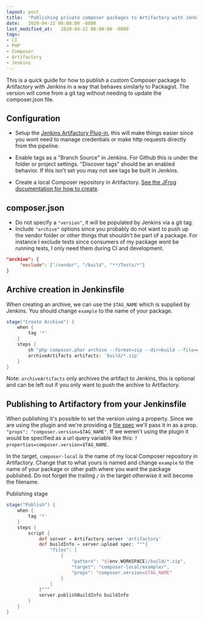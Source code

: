 ```yaml
---
layout: post
title:  "Publishing private composer packages to Artifactory with Jenkins"
date:   2020-04-22 00:00:00 -0800
last_modified_at:   2020-04-22 00:00:00 -0800
tags:
- CI
- PHP
- Composer
- Artifactory
- Jenkins
---
```


This is a quick guide for how to publish a custom Composer package to Artifactory with Jenkins in a way that behaves similarly to Packagist. The version will come from a git tag without needing to update the composer.json file.

## Configuration

* Setup the [Jenkins Artifactory Plug-in](https://www.jfrog.com/confluence/display/JFROG/Jenkins+Artifactory+Plug-in), this will make things easier since you wont need to manage credentials or make http requests directly from the pipeline. 

* Enable tags as a "Branch Source" in Jenkins. For Github this is under the folder or project settings. "Discover tags" should be an enabled behavior. If this isn't set you may not see tags be built in Jenkins.

* Create a local Composer repository in Artifactory. [See the JFrog documentation for how to create](https://www.jfrog.com/confluence/display/JFROG/PHP+Composer+Repositories).

## composer.json

* Do not specify a `"version"`, it will be populated by Jenkins via a git tag.
* Include `"archive"` options since you probably do not want to push up the vendor folder or other things that shouldn't be part of a package. For instance I exclude tests since consumers of my package wont be running tests, I only need them during CI and development.
```json
"archive": {
     "exclude": ["/vendor", "/build", "**/Tests/*"]
}
```

## Archive creation in Jenkinsfile
When creating an archive, we can use the `$TAG_NAME` which is supplied by Jenkins. You should change `example` to the name of your package.
```groovy
stage("Create Archive") {
    when {
        tag '*'
    }
    steps {
        sh "php composer.phar archive --format=zip --dir=build --file=example-$TAG_NAME"
        archiveArtifacts artifacts: 'build/*.zip'
    }
}
```

Note: `archiveArtifacts` only archives the artifact to Jenkins, this is optional and can be left out if you only want to push the archive to Artifactory.

## Publishing to Artifactory from your Jenkinsfile
When publishing it's possible to set the version using a property. Since we are using the plugin and we're providing a [file spec](https://www.jfrog.com/confluence/display/JFROG/Using+File+Specs)  we'll pass it in as a prop. `"props": "composer.version=$TAG_NAME"`. If we weren't using the plugin it would be specified as a url query variable like this: `?properties=composer.version=$TAG_NAME`.

In the target, `composer-local` is the name of my local Composer repository in Artifactory. Change that to what yours is named and change `example` to the name of your package or other path where you want the package published. Do not forget the trailing `/` in the target otherwise it will become the filename.


Publishing stage
```groovy
stage("Publish") {
    when {
        tag '*'
    }
    steps {
        script {
            def server = Artifactory.server 'artifactory'
            def buildInfo = server.upload spec: """{
                "files": [
                    {
                        "pattern": "${env.WORKSPACE}/build/*.zip",
                        "target": "composer-local/example/",
                        "props": "composer.version=$TAG_NAME"
                    }
                ]
            }"""
            server.publishBuildInfo buildInfo
        }
    }
}
```